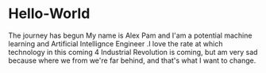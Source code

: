 # Hello-World
The journey has begun
My name is Alex Pam and I'am a potential machine learning and Artificial Intellignce Engineer .I love the rate at which technology in this coming 4 Industrial Revolution is coming, but am very sad because where we from we're far behind, and that's what I want to change. 
